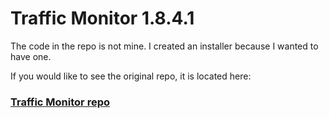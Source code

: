 # Traffic Monitor 1.8.4.1

The code in the repo is not mine. I created an installer because I wanted to have one.

If you would like to see the original repo, it is located here:

###  [Traffic Monitor repo](https://github.com/zhongyang219/TrafficMonitor)
